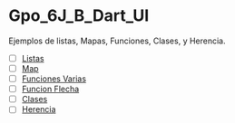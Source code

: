 # Gpo_6J_B_Dart_UI
Ejemplos de listas, Mapas, Funciones, Clases, y Herencia.

- [ ] [Listas](https://dartpad.dartlang.org/1112a135996823e17d1ce7126be3f4be)
- [ ] [Map](https://dartpad.dartlang.org/aa6c3c6e58d375182a0abfbd910d8477)
- [ ] [Funciones Varias](https://dartpad.dartlang.org/116ba4c806393192ac87d472b341d87b)
- [ ] [Funcion Flecha](https://dartpad.dartlang.org/59914a5021b7cd56f4b061331255941a)
- [ ] [Clases](https://dartpad.dartlang.org/be7b680febf76e1edbe2a8e780b7fac5)
- [ ] [Herencia](https://dartpad.dartlang.org/5db912cb7049b5fc64159d0e4e5adc78)
